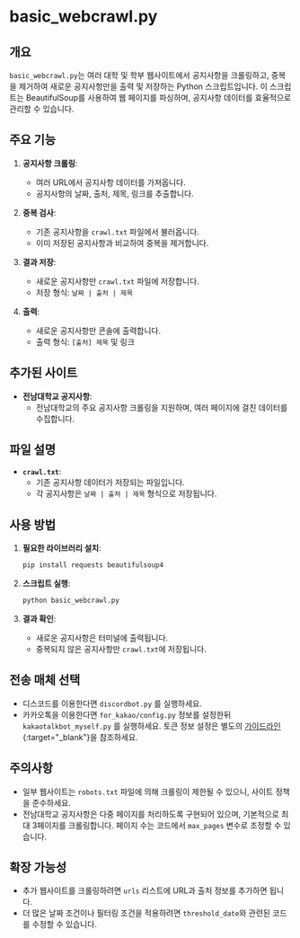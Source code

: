 # basic_webcrawl.py

## 개요
`basic_webcrawl.py`는 여러 대학 및 학부 웹사이트에서 공지사항을 크롤링하고, 중복을 제거하여 새로운 공지사항만을 출력 및 저장하는 Python 스크립트입니다. 이 스크립트는 BeautifulSoup를 사용하여 웹 페이지를 파싱하며, 공지사항 데이터를 효율적으로 관리할 수 있습니다.

## 주요 기능
1. **공지사항 크롤링**:
   - 여러 URL에서 공지사항 데이터를 가져옵니다.
   - 공지사항의 날짜, 출처, 제목, 링크를 추출합니다.

2. **중복 검사**:
   - 기존 공지사항을 `crawl.txt` 파일에서 불러옵니다.
   - 이미 저장된 공지사항과 비교하여 중복을 제거합니다.

3. **결과 저장**:
   - 새로운 공지사항만 `crawl.txt` 파일에 저장합니다.
   - 저장 형식: `날짜 | 출처 | 제목`

4. **출력**:
   - 새로운 공지사항만 콘솔에 출력합니다.
   - 출력 형식: `[출처] 제목` 및 링크

## 추가된 사이트
- **전남대학교 공지사항**:
  - 전남대학교의 주요 공지사항 크롤링을 지원하며, 여러 페이지에 걸친 데이터를 수집합니다.

## 파일 설명
- **`crawl.txt`**:
  - 기존 공지사항 데이터가 저장되는 파일입니다.
  - 각 공지사항은 `날짜 | 출처 | 제목` 형식으로 저장됩니다.

## 사용 방법
1. **필요한 라이브러리 설치**:
   ```bash
   pip install requests beautifulsoup4
   ```

2. **스크립트 실행**:
   ```bash
   python basic_webcrawl.py
   ```

3. **결과 확인**:
   - 새로운 공지사항은 터미널에 출력됩니다.
   - 중복되지 않은 공지사항만 `crawl.txt`에 저장됩니다.

## 전송 매체 선택
- 디스코드를 이용한다면 `discordbot.py` 를 실행하세요.
- 카카오톡을 이용한다면 `for_kakao/config.py` 정보를 설정한뒤 `kakaotalkbot_myself.py` 를 실행하세요. 토큰 정보 설정은 별도의 [가이드라인](https://pastoral-mind-1b3.notion.site/189f09124a9880338650ff955c098a6c){:target="_blank"}을 참조하세요.

## 주의사항
- 일부 웹사이트는 `robots.txt` 파일에 의해 크롤링이 제한될 수 있으니, 사이트 정책을 준수하세요.
- 전남대학교 공지사항은 다중 페이지를 처리하도록 구현되어 있으며, 기본적으로 최대 3페이지를 크롤링합니다. 페이지 수는 코드에서 `max_pages` 변수로 조정할 수 있습니다.

## 확장 가능성
- 추가 웹사이트를 크롤링하려면 `urls` 리스트에 URL과 출처 정보를 추가하면 됩니다.
- 더 많은 날짜 조건이나 필터링 조건을 적용하려면 `threshold_date`와 관련된 코드를 수정할 수 있습니다.
